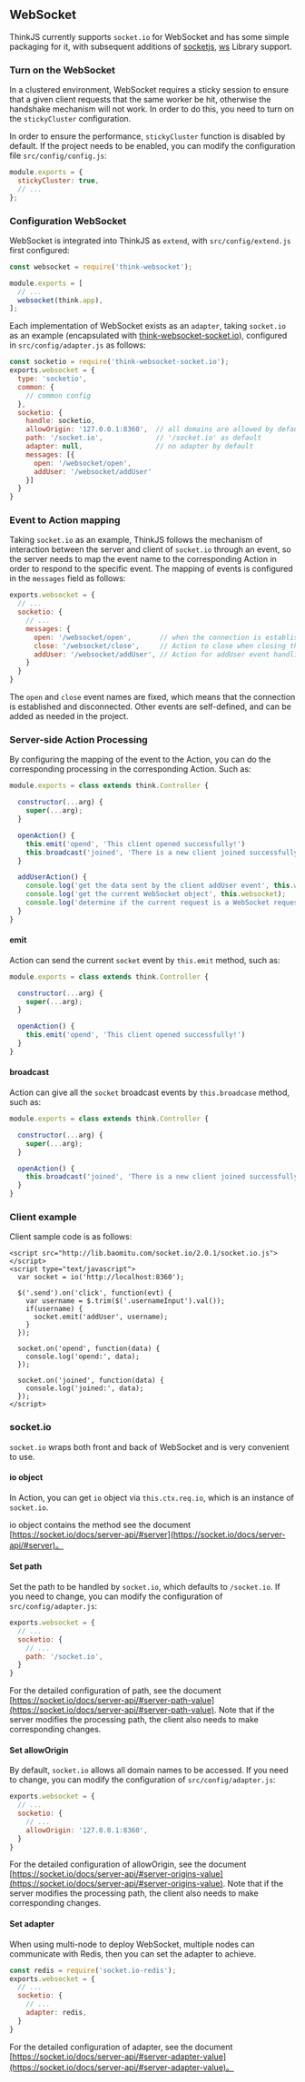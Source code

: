 ## WebSocket

ThinkJS currently supports `socket.io` for WebSocket and has some simple packaging for it, with subsequent additions of [socketjs](https://github.com/sockjs/sockjs-node), [ws](https://github.com/websockets/ws) Library support.

### Turn on the WebSocket

In a clustered environment, WebSocket requires a sticky session to ensure that a given client requests that the same worker be hit, otherwise the handshake mechanism will not work. In order to do this, you need to turn on the `stickyCluster` configuration.

In order to ensure the performance, `stickyCluster` function is disabled by default. If the project needs to be enabled, you can modify the configuration file `src/config/config.js`:

```js
module.exports = {
  stickyCluster: true,
  // ...
};
```

### Configuration WebSocket

WebSocket is integrated into ThinkJS as `extend`, with `src/config/extend.js` first configured:

```js
const websocket = require('think-websocket');

module.exports = [
  // ...
  websocket(think.app),
];
```

Each implementation of WebSocket exists as an `adapter`, taking `socket.io` as an example (encapsulated with [think-websocket-socket.io](https://github.com/thinkjs/think-websocket-socket.io)), configured in `src/config/adapter.js` as follows:

```js
const socketio = require('think-websocket-socket.io');
exports.websocket = {
  type: 'socketio',
  common: {
    // common config
  },
  socketio: {
    handle: socketio,
    allowOrigin: '127.0.0.1:8360',  // all domains are allowed by default
    path: '/socket.io',             // '/socket.io' as default
    adapter: null,                  // no adapter by default
    messages: [{
      open: '/websocket/open',
      addUser: '/websocket/addUser'
    }]
  }
}
```

### Event to Action mapping

Taking `socket.io` as an example, ThinkJS follows the mechanism of interaction between the server and client of `socket.io` through an event, so the server needs to map the event name to the corresponding Action in order to respond to the specific event. The mapping of events is configured in the `messages` field as follows:

```js
exports.websocket = {
  // ...
  socketio: {
    // ...
    messages: {
      open: '/websocket/open',       // when the connection is established, the open Action under the corresponding websocket Controller is processed
      close: '/websocket/close',     // Action to close when closing the connection
      addUser: '/websocket/addUser', // Action for addUser event handling
    }
  }
}
```

The `open` and `close` event names are fixed, which means that the connection is established and disconnected. Other events are self-defined, and can be added as needed in the project.

### Server-side Action Processing

By configuring the mapping of the event to the Action, you can do the corresponding processing in the corresponding Action. Such as:

```js
module.exports = class extends think.Controller {

  constructor(...arg) {
    super(...arg);
  }

  openAction() {
    this.emit('opend', 'This client opened successfully!')
    this.broadcast('joined', 'There is a new client joined successfully!')
  }

  addUserAction() {
    console.log('get the data sent by the client addUser event', this.wsData);
    console.log('get the current WebSocket object', this.websocket);
    console.log('determine if the current request is a WebSocket request', this.isWebsocket);
  }
}
```

#### emit

Action can send the current `socket` event by `this.emit` method, such as:

```js
module.exports = class extends think.Controller {

  constructor(...arg) {
    super(...arg);
  }

  openAction() {
    this.emit('opend', 'This client opened successfully!')
  }
}
```

#### broadcast

Action can give all the `socket` broadcast events by `this.broadcase` method, such as:

```js
module.exports = class extends think.Controller {

  constructor(...arg) {
    super(...arg);
  }

  openAction() {
    this.broadcast('joined', 'There is a new client joined successfully!')
  }
}
```

### Client example

Client sample code is as follows:

```
<script src="http://lib.baomitu.com/socket.io/2.0.1/socket.io.js"></script>
<script type="text/javascript">
  var socket = io('http://localhost:8360');

  $('.send').on('click', function(evt) {
    var username = $.trim($('.usernameInput').val());
    if(username) {
      socket.emit('addUser', username);
    }
  });

  socket.on('opend', function(data) {
    console.log('opend:', data);
  });

  socket.on('joined', function(data) {
    console.log('joined:', data);
  });
</script>
```


### socket.io

`socket.io` wraps both front and back of WebSocket and is very convenient to use.

#### io object

In Action, you can get `io` object via `this.ctx.req.io`, which is an instance of `socket.io`.

io object contains the method see the document [https://socket.io/docs/server-api/#server](https://socket.io/docs/server-api/#server)。

#### Set path

Set the path to be handled by `socket.io`, which defaults to `/socket.io`. If you need to change, you can modify the configuration of `src/config/adapter.js`:

```js
exports.websocket = {
  // ...
  socketio: {
    // ...
    path: '/socket.io',
  }
}
```

For the detailed configuration of path, see the document [https://socket.io/docs/server-api/#server-path-value](https://socket.io/docs/server-api/#server-path-value). Note that if the server modifies the processing path, the client also needs to make corresponding changes.

#### Set allowOrigin

By default, `socket.io` allows all domain names to be accessed. If you need to change, you can modify the configuration of `src/config/adapter.js`:

```js
exports.websocket = {
  // ...
  socketio: {
    // ...
    allowOrigin: '127.0.0.1:8360',
  }
}
```
For the detailed configuration of allowOrigin, see the document
[https://socket.io/docs/server-api/#server-origins-value](https://socket.io/docs/server-api/#server-origins-value). Note that if the server modifies the processing path, the client also needs to make corresponding changes.

#### Set adapter

When using multi-node to deploy WebSocket, multiple nodes can communicate with Redis, then you can set the adapter to achieve.

```js
const redis = require('socket.io-redis');
exports.websocket = {
  // ...
  socketio: {
    // ...
    adapter: redis,
  }
}
```
For the detailed configuration of adapter, see the document [https://socket.io/docs/server-api/#server-adapter-value](https://socket.io/docs/server-api/#server-adapter-value)。
